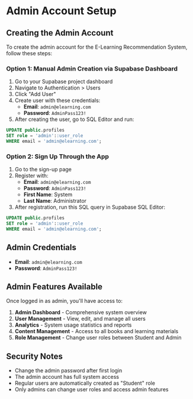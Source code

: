 # Admin Account Setup

## Creating the Admin Account

To create the admin account for the E-Learning Recommendation System, follow these steps:

### Option 1: Manual Admin Creation via Supabase Dashboard

1. Go to your Supabase project dashboard
2. Navigate to Authentication > Users
3. Click "Add User" 
4. Create user with these credentials:
   - **Email**: `admin@elearning.com`
   - **Password**: `AdminPass123!`
5. After creating the user, go to SQL Editor and run:

```sql
UPDATE public.profiles 
SET role = 'admin'::user_role 
WHERE email = 'admin@elearning.com';
```

### Option 2: Sign Up Through the App

1. Go to the sign-up page
2. Register with:
   - **Email**: `admin@elearning.com`
   - **Password**: `AdminPass123!`
   - **First Name**: System
   - **Last Name**: Administrator
3. After registration, run this SQL query in Supabase SQL Editor:

```sql
UPDATE public.profiles 
SET role = 'admin'::user_role 
WHERE email = 'admin@elearning.com';
```

## Admin Credentials

- **Email**: `admin@elearning.com`
- **Password**: `AdminPass123!`

## Admin Features Available

Once logged in as admin, you'll have access to:

1. **Admin Dashboard** - Comprehensive system overview
2. **User Management** - View, edit, and manage all users
3. **Analytics** - System usage statistics and reports
4. **Content Management** - Access to all books and learning materials
5. **Role Management** - Change user roles between Student and Admin

## Security Notes

- Change the admin password after first login
- The admin account has full system access
- Regular users are automatically created as "Student" role
- Only admins can change user roles and access admin features